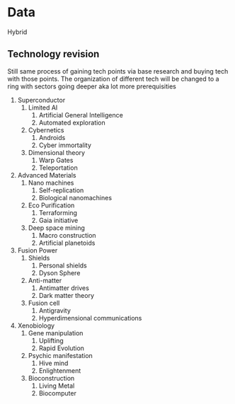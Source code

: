 # Data


Hybrid
## Technology revision

Still same process of gaining tech points via base research and buying tech with those points. The organization of different tech will be changed to a ring with sectors going deeper aka lot more prerequisities

1.	Superconductor
    1. Limited AI
        1.	 Artificial General Intelligence
        2.	 Automated exploration
    2.	Cybernetics
        1.	 Androids
        2.	 Cyber immortality
    3.	Dimensional theory
        1.	 Warp Gates
        2.	 Teleportation
2.	Advanced Materials
    1.	Nano machines
        1.	 Self-replication
        2.	 Biological nanomachines
    2.	Eco Purification
        1.	 Terraforming
        2.	 Gaia initiative
    3.	Deep space mining
        1.	 Macro construction
        2.	 Artificial planetoids
3.	Fusion Power
    1.	Shields
        1.	 Personal shields
        2.	 Dyson Sphere
    2.	Anti-matter 
        1.	 Antimatter drives
        2.	 Dark matter theory
    3.	Fusion cell
        1.	 Antigravity
        2.	 Hyperdimensional communications
4.	Xenobiology
    1.	Gene manipulation
        1.	 Uplifting
        2.	 Rapid Evolution
    2.	Psychic manifestation
        1.	 Hive mind
        2.	 Enlightenment
    3.	Bioconstruction
        1.	 Living Metal
        2.	 Biocomputer

